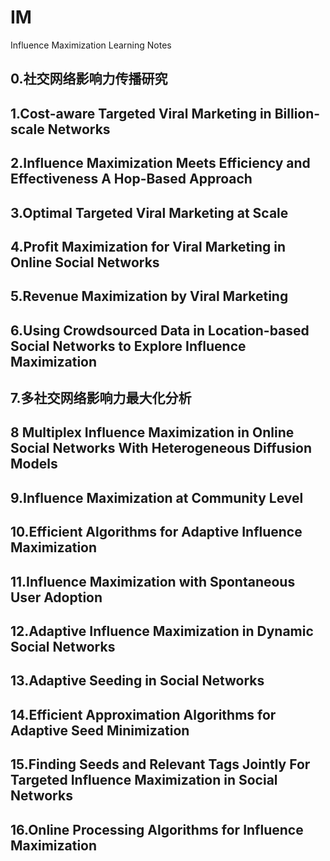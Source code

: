 # IM
Influence Maximization Learning Notes

## 0.社交网络影响力传播研究
## 1.Cost-aware Targeted Viral Marketing in Billion-scale Networks
## 2.Influence Maximization Meets Efficiency and Effectiveness A Hop-Based Approach
## 3.Optimal Targeted Viral Marketing at Scale
## 4.Profit Maximization for Viral Marketing in Online Social Networks
## 5.Revenue Maximization by Viral Marketing
## 6.Using Crowdsourced Data in Location-based Social Networks to Explore Influence Maximization
## 7.多社交网络影响力最大化分析
## 8 Multiplex Influence Maximization in Online Social Networks With Heterogeneous Diffusion Models
## 9.Influence Maximization at Community Level
## 10.Efficient Algorithms for Adaptive  Influence Maximization
## 11.Influence Maximization with Spontaneous User Adoption
## 12.Adaptive Influence Maximization in Dynamic Social Networks
## 13.Adaptive Seeding in Social Networks
## 14.Efficient Approximation Algorithms for Adaptive Seed Minimization
## 15.Finding Seeds and Relevant Tags Jointly For Targeted Influence Maximization in Social Networks
## 16.Online Processing Algorithms for Influence Maximization
